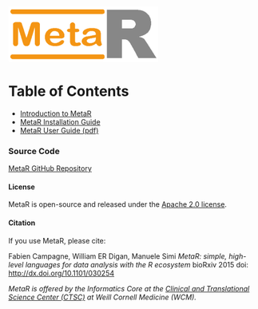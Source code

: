 ![MetaR logo](MetaR/images/MetaR-logo-4-SMALL-300x111.png)

# Table of Contents 
* [Introduction to MetaR](MetaR/Introduction.md)
* [MetaR Installation Guide](MetaR/Software.md)
* [MetaR User Guide (pdf)](MetaR/booklet/MetaR_booklet.pdf)

### Source Code ###

[MetaR GitHub Repository](https://github.com/MetaR-Projects/MetaR)

#### License
MetaR is open-source and released under the [Apache 2.0 license](http://www.apache.org/licenses/LICENSE-2.0).

#### Citation

If you use MetaR, please cite:

Fabien Campagne, William ER Digan, Manuele Simi _MetaR: simple, high-level languages for data analysis with the R ecosystem_ bioRxiv 2015 doi: http://dx.doi.org/10.1101/030254

_MetaR is offered by the Informatics Core at the [Clinical and Translational Science Center (CTSC)](https://ctscweb.weill.cornell.edu/about-us/ctsc-programs/informatics) at Weill Cornell Medicine (WCM)._